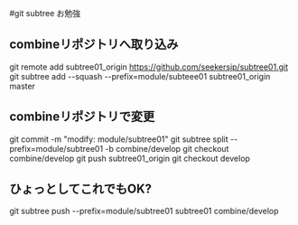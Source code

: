#git subtree お勉強

## combineリポジトリへ取り込み
git remote add subtree01_origin https://github.com/seekersjp/subtree01.git
git subtree add --squash --prefix=module/subteee01 subtree01_origin master

## combineリポジトリで変更
git commit -m "modify: module/subtree01"
git subtree split --prefix=module/subtree01 -b combine/develop
git checkout combine/develop
git push subtree01_origin
git checkout develop

## ひょっとしてこれでもOK?
git subtree push --prefix=module/subtree01 subtree01 combine/develop
